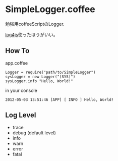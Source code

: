 SimpleLogger.coffee
=============

勉強用coffeeScriptのLogger.

[log4js](http://log4js.berlios.de/)使ったほうがいい。

How To
-------
app.coffee

	Logger = require("path/to/SimpleLogger")
	sysLogger = new Logger("[SYS]")
	sysLogger.info "Hello, World!"


in your console

	2012-05-03 13:51:46 [APP] [ INFO ] Hello, World!


Log Level
-------
- trace
- debug (default level)
- info
- warn
- error
- fatal